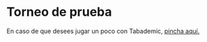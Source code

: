# Torneo de prueba

En caso de que desees jugar un poco con Tabademic, [pincha aquí.](https://personal-4ude2rxh.outsystemscloud.com/TorneoPrueba/)